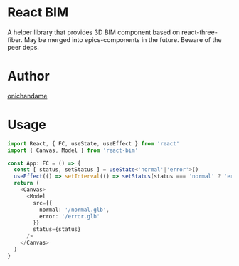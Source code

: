 # React BIM

A helper library that provides 3D BIM component based on react-three-fiber. May be merged into epics-components in the future. Beware of the peer deps.

# Author

[onichandame](https://github.com/onichandame)

# Usage

```typescript
import React, { FC, useState, useEffect } from 'react'
import { Canvas, Model } from 'react-bim'

const App: FC = () => {
  const [ status, setStatus ] = useState<'normal'|'error'>()
  useEffect(() => setInterval(() => setStatus(status === 'normal' ? 'error' : 'normal'), 1000), [])
  return (
    <Canvas>
      <Model
        src={{
          normal: '/normal.glb',
          error: '/error.glb'
        }}
        status={status}
      />
    </Canvas>
  )
}
```
